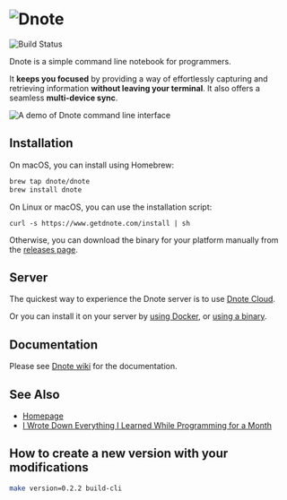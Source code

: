 ![Dnote](assets/logo.png)
=========================

![Build Status](https://github.com/dnote/dnote/actions/workflows/ci.yml/badge.svg)

Dnote is a simple command line notebook for programmers.

It **keeps you focused** by providing a way of effortlessly capturing and retrieving information **without leaving your terminal**. It also offers a seamless **multi-device sync**.

![A demo of Dnote command line interface](assets/cli.gif "Dnote command line interface")

## Installation

On macOS, you can install using Homebrew:

```sh
brew tap dnote/dnote
brew install dnote
```

On Linux or macOS, you can use the installation script:

    curl -s https://www.getdnote.com/install | sh

Otherwise, you can download the binary for your platform manually from the [releases page](https://github.com/dnote/dnote/releases).

## Server

The quickest way to experience the Dnote server is to use [Dnote Cloud](https://app.getdnote.com).

Or you can install it on your server by [using Docker](https://github.com/dnote/dnote/blob/master/host/docker/README.md), or [using a binary](https://github.com/dnote/dnote/blob/master/SELF_HOSTING.md).

## Documentation

Please see [Dnote wiki](https://github.com/dnote/dnote/wiki) for the documentation.

## See Also

- [Homepage](https://www.getdnote.com)
- [I Wrote Down Everything I Learned While Programming for a Month](https://www.getdnote.com/blog/writing-everything-i-learn-coding-for-a-month/)


## How to create a new version with your modifications

```bash
make version=0.2.2 build-cli
```